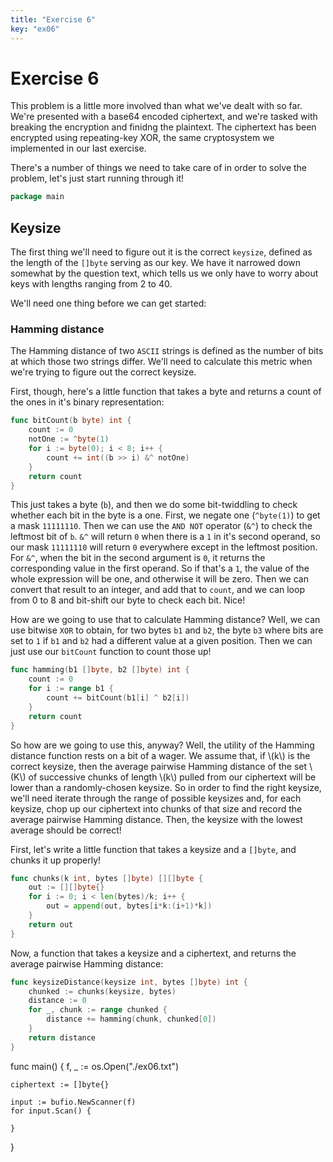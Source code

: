 ```yaml
---
title: "Exercise 6"
key: "ex06"
---
```


# Exercise 6

This problem is a little more involved than what we've dealt with so far.
We're presented with a base64 encoded ciphertext, and we're tasked with
breaking the encryption and finidng the plaintext. The ciphertext has been
encrypted using repeating-key XOR, the same cryptosystem we implemented in our
last exercise.

There's a number of things we need to take care of in order to solve the problem,
let's just start running through it!

```go
package main
```


## Keysize

The first thing we'll need to figure out it is the correct `keysize`, defined as
the length of the `[]byte` serving as our key. We have it narrowed down somewhat by
the question text, which tells us we only have to worry about keys with lengths
ranging from 2 to 40.

We'll need one thing before we can get started:

### Hamming distance

The Hamming distance of two `ASCII` strings is defined as the number of bits
at which those two strings differ. We'll need to calculate this metric when we're
trying to figure out the correct keysize.

First, though, here's a little function that takes a byte and returns a count of
the ones in it's binary representation:

```go
func bitCount(b byte) int {
	count := 0
	notOne := ^byte(1)
	for i := byte(0); i < 8; i++ {
		count += int((b >> i) &^ notOne)
	}
	return count
}
```


This just takes a byte (`b`), and then we do some bit-twiddling to check
whether each bit in the byte is a one. First, we negate one (`^byte(1)`) to
get a mask `11111110`. Then we can use the `AND NOT` operator (`&^`) to check
the leftmost bit of `b`. `&^` will return `0` when there is a `1` in it's second
operand, so our mask `11111110` will return `0` everywhere except in the leftmost
position. For `&^`, when the bit in the second argument is `0`, it returns the
corresponding value in the first operand. So if that's a `1`, the value of the
whole expression will be one, and otherwise it will be zero. Then we can convert
that result to an integer, and add that to `count`, and we can loop from 0 to 8
and bit-shift our byte to check each bit. Nice!

How are we going to use that to calculate Hamming distance? Well, we can use bitwise
`XOR` to obtain, for two bytes `b1` and `b2`, the byte `b3` where bits are set to `1`
if `b1` and `b2` had a different value at a given position. Then we can just use
our `bitCount` function to count those up!

```go
func hamming(b1 []byte, b2 []byte) int {
	count := 0
	for i := range b1 {
		count += bitCount(b1[i] ^ b2[i])
	}
	return count
}
```


So how are we going to use this, anyway? Well, the utility of the Hamming distance
function rests on a bit of a wager. We assume that, if \\(k\\) is the correct keysize,
then the average pairwise Hamming distance of the set \\(K\\) of successive chunks of
length \\(k\\) pulled from our ciphertext will be lower than a randomly-chosen keysize.
So in order to find the right keysize, we'll need iterate through the range of possible
keysizes and, for each keysize, chop up our ciphertext into chunks of that size and
record the average pairwise Hamming distance. Then, the keysize with the lowest average
should be correct!

First, let's write a little function that takes a keysize and a `[]byte`, and chunks
it up properly!

```go
func chunks(k int, bytes []byte) [][]byte {
	out := [][]byte{}
	for i := 0; i < len(bytes)/k; i++ {
		out = append(out, bytes[i*k:(i+1)*k])
	}
	return out
}
```


Now, a function that takes a keysize and a ciphertext, and returns the average pairwise
Hamming distance:

```go
func keysizeDistance(keysize int, bytes []byte) int {
	chunked := chunks(keysize, bytes)
	distance := 0
	for _, chunk := range chunked {
		distance += hamming(chunk, chunked[0])
	}
	return distance
}
```

 func main() {
 	f, _ := os.Open("./ex06.txt")

 	ciphertext := []byte{}

 	input := bufio.NewScanner(f)
 	for input.Scan() {

 	}

 }
